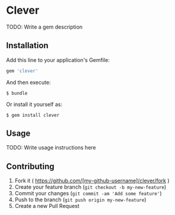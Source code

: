 # Clever

TODO: Write a gem description

## Installation

Add this line to your application's Gemfile:

```ruby
gem 'clever'
```

And then execute:

    $ bundle

Or install it yourself as:

    $ gem install clever

## Usage

TODO: Write usage instructions here

## Contributing

1. Fork it ( https://github.com/[my-github-username]/clever/fork )
2. Create your feature branch (`git checkout -b my-new-feature`)
3. Commit your changes (`git commit -am 'Add some feature'`)
4. Push to the branch (`git push origin my-new-feature`)
5. Create a new Pull Request
